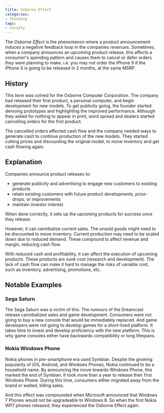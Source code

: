 ```yaml
---
title: Osborne Effect
categories:
- thinking
tags:
- society
---
```


The *Osborne Effect* is the phenomenon where a product announcement induces a negative feedback loop in the companies revenues.
Sometimes, when a company announces an upcoming product release, this affects a consumer's spending pattern and causes
them to cancel or defer orders they were planning to make.
i.e. you may not order the iPhone 9 if the iPhone X is going to be released in 2 months, at the same MSRP.

[1]: https://en.wikipedia.org/wiki/Osborne_effect

## History

This term was coined for the Osborne Computer Corporation.
The company had released their first product, a personal computer, and begin development for new models.
To get publicity going, the founder started demoing prototypes and highlighting the improved performance.
Although they asked for nothing to appear in print, word spread and dealers started cancelling orders for the first product.

The cancelled orders affected cash flow and the company needed ways to generate cash to continue production of the new models.
They started cutting prices and discounting the original model, to move inventory and get cash flowing again.

## Explanation

Companies announce product releases to:

- generate publicity and advertising to engage new customers to existing products
- retain existing customers with future product developments, price-drops, or improvements
- maintain investor interest

When done correctly, it sets up the upcoming products for success once they release.

However, it can cannibalize current sales.
The unsold goods might need to be discounted to move inventory.
Current production may need to be scaled down due to reduced demand.
These compound to affect revenue and margin, reducing cash flow.

With reduced cash and profitability, it can affect the execution of upcoming products.
These products are sunk cost (research and development).
The lack of cash flow can make it hard to manage the risks of variable cost,
such as inventory, advertising, promotions, etc.

## Notable Examples

### Sega Saturn

The Sega Saturn was a victim of this.
The rumours of the Dreamcast release cannibalized sales and game development.
Consumers were not going to buy a new console that would be immediately replaced.
And game developers were not going to develop games for a short-lived platform.
It takes time to invest and develop proficiency with the new platform.
This is why game consoles either have backwards compatibility or long lifespans.

### Nokia Windows Phone

Nokia phones in pre-smartphone era used Symbian.
Despite the growing popularity of iOS, Android, and Windows Phones, Nokia continued to be a household name.
By announcing the move towards Windows Phone, this marked the end of Symbian.
It took more than a year to release their first Windows Phone.
During this time, consumers either migrated away from the brand or waited, killing sales.

And this effect was compounded when Microsoft announced that Windows 7 Phones would not be upgradeable to Windows 8.
So when the first Nokia WP7 phones released, they experienced the Osborne Effect again.

